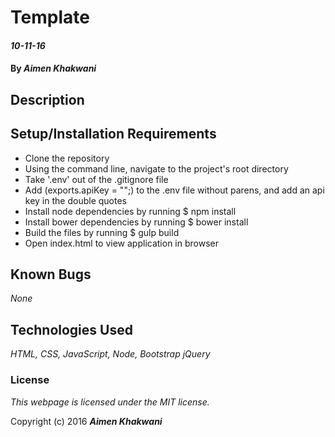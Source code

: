 # Template

#### _10-11-16_

#### By _**Aimen Khakwani**_

## Description

## Setup/Installation Requirements

* Clone the repository
* Using the command line, navigate to the project's root directory
* Take '.env' out of the .gitignore file
* Add (exports.apiKey = "";) to the .env file without parens, and add an api key in the double quotes
* Install node dependencies by running $ npm install
* Install bower dependencies by running $ bower install
* Build the files by running $ gulp build
* Open index.html to view application in browser

## Known Bugs

_None_

## Technologies Used

_HTML,
CSS,
JavaScript,
Node,
Bootstrap
jQuery_

### License

*This webpage is licensed under the MIT license.*

Copyright (c) 2016 **_Aimen Khakwani_**

